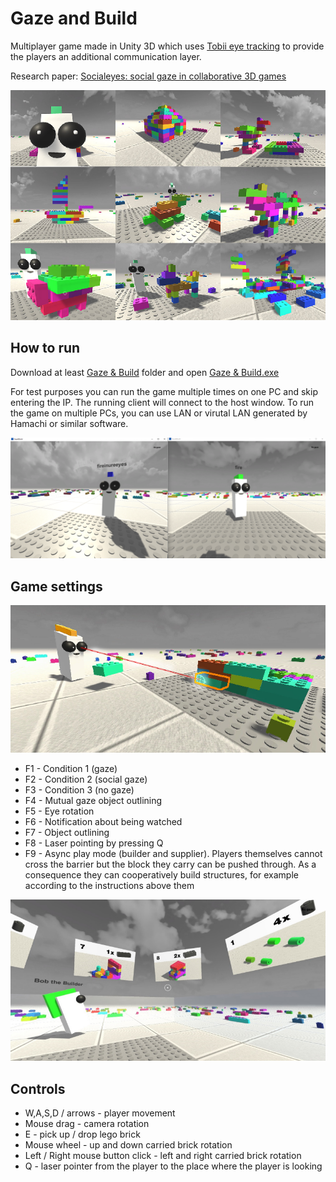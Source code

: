 # Gaze and Build
Multiplayer game made in Unity 3D which uses [Tobii eye tracking](https://www.tobii.com/) to provide the players an additional communication layer.

Research paper: [Socialeyes: social gaze in collaborative 3D games](https://dl.acm.org/doi/10.1145/3235765.3235766)

<img src="https://raw.githubusercontent.com/fireinureeyes/gaze-and-build/main/images/1.png" width="600">

## How to run
Download at least [Gaze & Build](Gaze%20%26%20Build) folder and open [Gaze & Build.exe](Gaze%20%26%20Build/Gaze%20%26%20Build.exe)

For test purposes you can run the game multiple times on one PC and skip entering the IP. The running client will connect to the host window. To run the game on multiple PCs, you can use LAN or virutal LAN generated by Hamachi or similar software.

<img src="https://raw.githubusercontent.com/fireinureeyes/gaze-and-build/main/images/2.png" width="600">

## Game settings
<img src="https://raw.githubusercontent.com/fireinureeyes/gaze-and-build/main/images/3.png" width="600">

- F1 - Condition 1 (gaze)
- F2 - Condition 2 (social gaze)
- F3 - Condition 3 (no gaze)
- F4 - Mutual gaze object outlining
- F5 - Eye rotation
- F6 - Notification about being watched
- F7 - Object outlining
- F8 - Laser pointing by pressing Q
- F9 - Async play mode (builder and supplier). Players themselves cannot cross the barrier but the block they carry can be
pushed through. As a consequence they can cooperatively build structures, for example according to
the instructions above them

<img src="https://raw.githubusercontent.com/fireinureeyes/gaze-and-build/main/images/4.png" width="600">

## Controls
- W,A,S,D / arrows - player movement
- Mouse drag - camera rotation
- E - pick up / drop lego brick
- Mouse wheel - up and down carried brick rotation
- Left / Right mouse button click - left and right carried brick rotation
- Q - laser pointer from the player to the place where the player is looking
